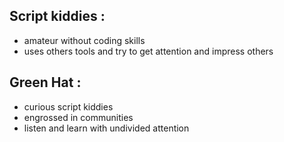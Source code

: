 ## Script kiddies :
- amateur without coding skills
- uses others tools and try to get attention and impress others
## Green Hat :
- curious script kiddies
- engrossed in communities
- listen and learn with undivided attention
